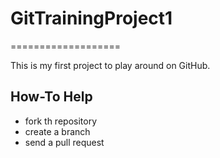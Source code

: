 # GitTrainingProject1
===================

This is my first project to play around on GitHub.

## How-To Help
* fork th repository
* create a branch
* send a pull request

